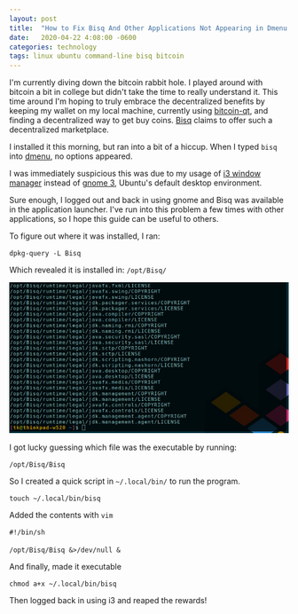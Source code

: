 ```yaml
---
layout: post
title:  "How to Fix Bisq And Other Applications Not Appearing in Dmenu on Ubuntu"
date:   2020-04-22 4:08:00 -0600
categories: technology
tags: linux ubuntu command-line bisq bitcoin
---
```


I'm currently diving down the bitcoin rabbit hole. I played around with bitcoin a bit in college but didn't take the time to really understand it. This time around I'm hoping to truly embrace the decentralized benefits by keeping my wallet on my local machine, currently using [bitcoin-qt](https://bitcoin.org/en/download), and finding a decentralized way to get buy coins. [Bisq](https://bisq.network/) claims to offer such a decentralized marketplace.

I installed it this morning, but ran into a bit of a hiccup. When I typed `bisq` into [dmenu](https://wiki.archlinux.org/index.php/Dmenu), no options appeared.

I was immediately suspicious this was due to my usage of [i3 window manager](https://i3wm.org/) instead of [gnome 3](https://www.gnome.org/gnome-3/), Ubuntu's default desktop environment.

Sure enough, I logged out and back in using gnome and Bisq was available in the application launcher. I've run into this problem a few times with other applications, so I hope this guide can be useful to others.

To figure out where it was installed, I ran:
```
dpkg-query -L Bisq
```
Which revealed it is installed in: `/opt/Bisq/`

![opt/bisq](/assets/img/opt-bisq.png)

I got lucky guessing which file was the executable by running:

```
/opt/Bisq/Bisq
```


So I created a quick script in `~/.local/bin/` to run the program.

```
touch ~/.local/bin/bisq
```

Added the contents with `vim`

```
#!/bin/sh	

/opt/Bisq/Bisq &>/dev/null &
```

And finally, made it executable

```
chmod a+x ~/.local/bin/bisq
```

Then logged back in using i3 and reaped the rewards!	

